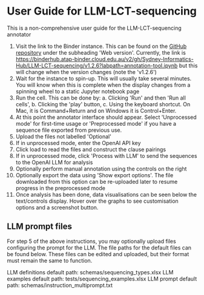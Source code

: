 # User Guide for LLM-LCT-sequencing

This is a non-comprehensive user guide for the LLM-LCT-sequencing annotator

1. Visit the link to the Binder instance. This can be found on the [GitHub repository](https://github.com/Sydney-Informatics-Hub/LLM-LCT-sequencing) under the subheading 'Web version'. Currently, the link is https://binderhub.atap-binder.cloud.edu.au/v2/gh/Sydney-Informatics-Hub/LLM-LCT-sequencing/v1.2.6?labpath=annotation-tool.ipynb but this will change when the version changes (note the 'v1.2.6')
2. Wait for the instance to spin-up. This will usually take several minutes. You will know when this is complete when the display changes from a spinning wheel to a static Jupyter notebook page
3. Run the cell. This can be done by: a. Clicking 'Run' and then 'Run all cells', b. Clicking the 'play' button, c. Using the keyboard shortcut. On Mac, it is Command+Return and on Windows it is Control+Enter.
4. At this point the annotator interface should appear. Select 'Unprocessed mode' for first-time usage or 'Preprocessed mode' if you have a sequence file exported from previous use.
5. Upload the files not labelled 'Optional'
6. If in unprocessed mode, enter the OpenAI API key
7. Click load to read the files and construct the clause pairings
8. If in unprocessed mode, click 'Process with LLM' to send the sequences to the OpenAI LLM for analysis
9. Optionally perform manual annotation using the controls on the right
10. Optionally export the data using 'Show export options'. The file downloaded from this option can be re-uploaded later to resume progress in the preprocessed mode
11. Once analysis has been done, data visualisations can be seen below the text/controls display. Hover over the graphs to see customisation options and a screenshot button.

## LLM prompt files

For step 5 of the above instructions, you may optionally upload files configuring the prompt for the LLM. The file paths for the default files can be found below. These files can be edited and uploaded, but their format must remain the same to function.

LLM definitions default path: schemas/sequencing_types.xlsx
LLM examples default path: tests/sequencing_examples.xlsx
LLM prompt default path: schemas/instruction_multiprompt.txt